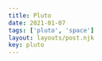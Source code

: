 ```yaml
---
title: Pluto
date: 2021-01-07
tags: ['pluto', 'space']
layout: layouts/post.njk
key: pluto
---
```


